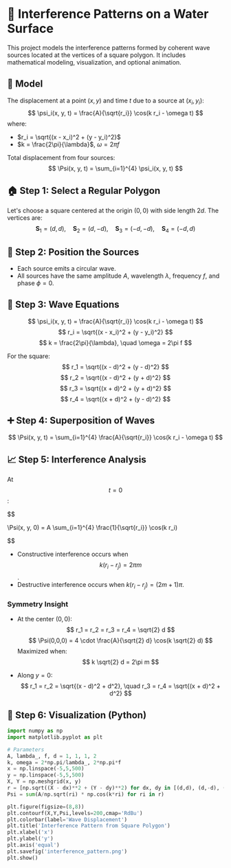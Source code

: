 # 🌊 Interference Patterns on a Water Surface

This project models the interference patterns formed by coherent wave sources located at the vertices of a square polygon. It includes mathematical modeling, visualization, and optional animation.

## 🧮 Model

The displacement at a point $(x,y)$ and time $t$ due to a source at $(x_i,y_i)$:
$$
\psi_i(x, y, t) = \frac{A}{\sqrt{r_i}} \cos(k r_i - \omega t)
$$
where:
- $r_i = \sqrt{(x - x_i)^2 + (y - y_i)^2}$
- $k = \frac{2\pi}{\lambda}$, $\omega = 2\pi f$

Total displacement from four sources:
$$
\Psi(x, y, t) = \sum_{i=1}^{4} \psi_i(x, y, t)
$$

## 🏠 Step 1: Select a Regular Polygon

Let's choose a square centered at the origin $(0,0)$ with side length $2d$. The vertices are:
$$
\mathbf{S}_1 = (d, d), \quad \mathbf{S}_2 = (d, -d), \quad \mathbf{S}_3 = (-d, -d), \quad \mathbf{S}_4 = (-d, d)
$$

## 🌊 Step 2: Position the Sources

- Each source emits a circular wave.
- All sources have the same amplitude $A$, wavelength $\lambda$, frequency $f$, and phase $\phi=0$.

## 🔬 Step 3: Wave Equations

$$
\psi_i(x, y, t) = \frac{A}{\sqrt{r_i}} \cos(k r_i - \omega t)
$$
$$
r_i = \sqrt{(x - x_i)^2 + (y - y_i)^2}
$$
$$
k = \frac{2\pi}{\lambda}, \quad \omega = 2\pi f
$$

For the square:
$$
r_1 = \sqrt{(x - d)^2 + (y - d)^2}
$$
$$
r_2 = \sqrt{(x - d)^2 + (y + d)^2}
$$
$$
r_3 = \sqrt{(x + d)^2 + (y + d)^2}
$$
$$
r_4 = \sqrt{(x + d)^2 + (y - d)^2}
$$

## ➕ Step 4: Superposition of Waves

$$
\Psi(x, y, t) = \sum_{i=1}^{4} \frac{A}{\sqrt{r_i}} \cos(k r_i - \omega t)
$$

## 📈 Step 5: Interference Analysis

At 
$$ 
t=0
$$:

$$

\Psi(x, y, 0) = A \sum_{i=1}^{4} \frac{1}{\sqrt{r_i}} \cos(k r_i)

$$

- Constructive interference occurs when $$ 
k(r_i - r_j) = 2\pi 
m$$
.
- Destructive interference occurs when $k(r_i - r_j) = (2m+1)\pi$.

### Symmetry Insight
- At the center $(0,0)$:
$$
r_1 = r_2 = r_3 = r_4 = \sqrt{2} d
$$
$$
\Psi(0,0,0) = 4 \cdot \frac{A}{\sqrt{2} d} \cos(k \sqrt{2} d)
$$
Maximized when:
$$
k \sqrt{2} d = 2\pi m
$$

- Along $y=0$:
$$
r_1 = r_2 = \sqrt{(x - d)^2 + d^2}, \quad r_3 = r_4 = \sqrt{(x + d)^2 + d^2}
$$

## 🎨 Step 6: Visualization (Python)

```python
import numpy as np
import matplotlib.pyplot as plt

# Parameters
A, lambda_, f, d = 1, 1, 1, 2
k, omega = 2*np.pi/lambda_, 2*np.pi*f
x = np.linspace(-5,5,500)
y = np.linspace(-5,5,500)
X, Y = np.meshgrid(x, y)
r = [np.sqrt((X - dx)**2 + (Y - dy)**2) for dx, dy in [(d,d), (d,-d), (-d,-d), (-d,d)]]
Psi = sum(A/np.sqrt(ri) * np.cos(k*ri) for ri in r)

plt.figure(figsize=(8,8))
plt.contourf(X,Y,Psi,levels=200,cmap='RdBu')
plt.colorbar(label='Wave Displacement')
plt.title('Interference Pattern from Square Polygon')
plt.xlabel('x')
plt.ylabel('y')
plt.axis('equal')
plt.savefig('interference_pattern.png')
plt.show()